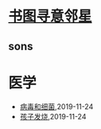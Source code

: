 # [书图寻意邻星](https://wongoo.gitee.io/sons)

## sons
# 医学
* [病毒和细菌](/medicine/virus-and-germ),2019-11-24
* [孩子发烧](/medicine/how-to-handle-fever),2019-11-24
